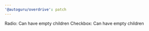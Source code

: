 ```yaml
---
'@autoguru/overdrive': patch
---
```


Radio: Can have empty children
Checkbox: Can have empty children
